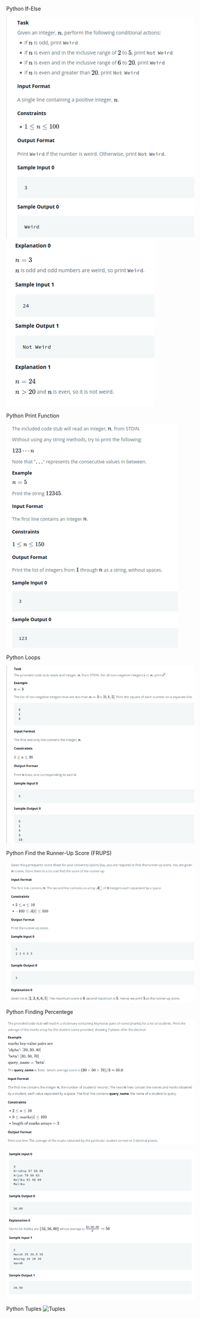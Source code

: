 Python If-Else


![If-Else 1](/Images/if-else1.png?raw=true)
![If-Else 1.1](/Images/if-else2.png?raw=true)

Python Print Function

![Print Function](/Images/PrintFunction.png?raw=true)

Python Loops

![Loops](/Images/Loops.png?raw=true)

Python Find the Runner-Up Score (FRUPS)

![Find the Runner-Up Score](/Images/FRUPS.png?raw=true)

Python Finding Percentege

![Finding Percentege 1](/Images/FindingPercentege1.png?raw=true)

![Finding Percentege 1.1](/Images/FindingPercentege1.1.png?raw=true)

Python Tuples
![Tuples](/Images/FindingPercentege.png?raw=true)
